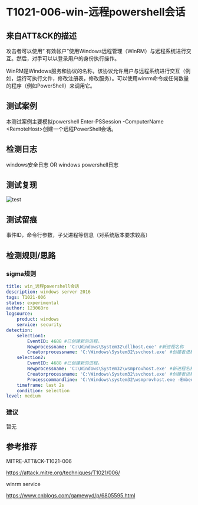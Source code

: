 # T1021-006-win-远程powershell会话

## 来自ATT&CK的描述

攻击者可以使用“ 有效帐户”使用Windows远程管理（WinRM）与远程系统进行交互。然后，对手可以以登录用户的身份执行操作。

WinRM是Windows服务和协议的名称，该协议允许用户与远程系统进行交互（例如，运行可执行文件，修改注册表，修改服务）。可以使用winrm命令或任何数量的程序（例如PowerShell）来调用它。

## 测试案例

本测试案例主要模拟powershell Enter-PSSession -ComputerName \<RemoteHost\>创建一个远程PowerShell会话。

## 检测日志

windows安全日志 OR windows powershell日志

## 测试复现

![test](https://s2.ax1x.com/2019/12/09/Q0npmd.png)

## 测试留痕

事件ID，命令行参数，子父进程等信息（对系统版本要求较高）

## 检测规则/思路

### sigma规则

```yml
title: win_远程powershell会话
description: windows server 2016
tags: T1021-006
status: experimental
author: 12306Bro
logsource:
    product: windows
    service: security
detection:
    selection1:
        EventID: 4688 #已创建新的进程。
        Newprocessname: 'C:\Windows\System32\dllhost.exe' #新进程名称
        Creatorprocessname: 'C:\Windows\System32\svchost.exe' #创建者进程名称
    selection2:
        EventID: 4688 #已创建新的进程。
        Newprocessname: 'C:\Windows\System32\wsmprovhost.exe' #新进程名称
        Creatorprocessname: 'C:\Windows\System32\svchost.exe' #创建者进程名称
        Processcommandline: 'C:\Windows\system32\wsmprovhost.exe -Embedding' #进程命令行参数
    timeframe: last 2s
    condition: selection
level: medium
```

### 建议

暂无

## 参考推荐

MITRE-ATT&CK-T1021-006

<https://attack.mitre.org/techniques/T1021/006/>

winrm service

<https://www.cnblogs.com/gamewyd/p/6805595.html>
